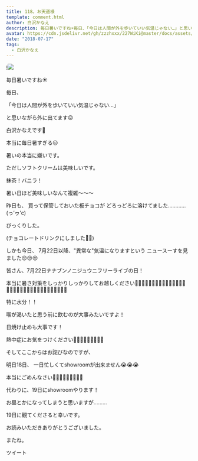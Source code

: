 ```yaml
---
title: 118。お天道様
template: comment.html
author: 白沢かなえ
description: 毎日暑いですね☀️毎日、「今日は人間が外を歩いていい気温じゃない…」と思いながら外に出てます😔白沢かなえです🌷...
avatar: https://cdn.jsdelivr.net/gh/zzzhxxx/227WiKi@master/docs/assets/photo/avatar/kanae.jpg
date: "2018-07-17"
tags:
  - 白沢かなえ
---
```


!![](https://cdn.jsdelivr.net/gh/227WiKi/227WiKi-image@master/blog-image/kanae-2018-07-17_1.jpg)










毎日暑いですね☀️








毎日、


「今日は人間が外を歩いていい気温じゃない…」


と思いながら外に出てます😔








白沢かなえです🌷













本当に毎日暑すぎる😔




暑いの本当に嫌いです。











ただしソフトクリームは美味しいです。







抹茶！バニラ！



暑い日ほど美味しいなんて複雑〜〜〜
















昨日も、
買って保管しておいた板チョコが
どろっどろに溶けてました…………(っ’ヮ’c)




びっくりした。






(チョコレートドリンクにしました🥤🍫)


















しかも今日、
7月22日以降、"異常な"気温になりますという
ニュースーすを見ました😔😔😔












皆さん、7月22日ナナブンノニジュウニフリーライブの日！



本当に暑さ対策をしっかりしっかりしてお越しください🙇🏻‍♀️🙇🏻‍♀️🙇🏻‍♀️🙇🏻‍♀️🙇🏻‍♀️🙇🏻‍♀️🙇🏻‍♀️🙇🏻‍♀️🙇🏻‍♀️🙇🏻‍♀️🙇🏻‍♀️







特に水分！！



喉が渇いたと思う前に飲むのが大事みたいですよ！





日焼け止めも大事です！







熱中症にお気をつけください🙇🏻‍♀️🙇🏻‍♀️🙇🏻‍♀️





















そしてここからはお詫びなのですが、








明日18日、
一日忙しくてshowroomが出来ません😭😭😭





本当にごめんなさい🙇🏻‍♀️🙇🏻‍♀️🙇🏻‍♀️












代わりに、19日にshowroomやります！







お昼とかになってしまうと思いますが………





19日に観てくださると幸いです。






















お読みいただきありがとうございました。


またね。


ツイート



